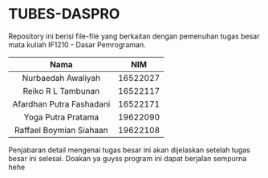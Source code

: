 # TUBES-DASPRO

Repository ini berisi file-file yang berkaitan dengan pemenuhan tugas besar mata kuliah IF1210 - Dasar Pemrograman.

| Nama  | NIM  |
| :------------: | :---------------: | 
| Nurbaedah Awaliyah | 16522027 |
| Reiko R L Tambunan | 16522117 | 
| Afardhan Putra Fashadani | 16522171 |
| Yoga Putra Pratama | 19622090 |
| Raffael Boymian Siahaan | 19622108 |

Penjabaran detail mengenai tugas besar ini akan dijelaskan setelah tugas besar ini selesai. Doakan ya guyss program ini dapat berjalan sempurna hehe